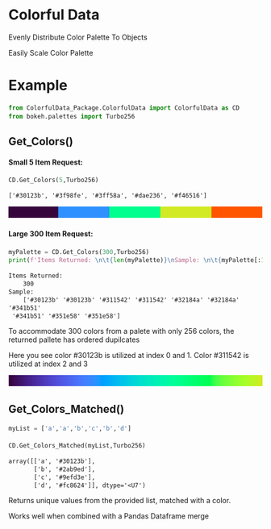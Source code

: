 # Colorful Data
Evenly Distribute Color Palette To Objects

Easily Scale Color Palette 

# Example


```python
from ColorfulData_Package.ColorfulData import ColorfulData as CD
from bokeh.palettes import Turbo256
```

## Get_Colors()

#### Small 5 Item Request:
```python
CD.Get_Colors(5,Turbo256)
```
```terminal
['#30123b', '#3f98fe', '#3ff58a', '#dae236', '#f46516']
```
![5 Color](/img/p5.png)


#### Large 300 Item Request:
```python
myPalette = CD.Get_Colors(300,Turbo256)
print(f'Items Returned: \n\t{len(myPalette)}\nSample: \n\t{myPalette[:10]}')
```
```terminal
Items Returned: 
	300
Sample: 
	['#30123b' '#30123b' '#311542' '#311542' '#32184a' '#32184a' '#341b51'
 '#341b51' '#351e58' '#351e58']
```
To accommodate 300 colors from a palete with only 256 colors, the returned pallete has ordered dupilcates

Here you see color #30123b is utilized at index 0 and 1.  Color #311542 is utilized at index 2 and 3

![300 Color](/img/p300.png)


## Get_Colors_Matched()
```python
myList = ['a','a','b','c','b','d']

CD.Get_Colors_Matched(myList,Turbo256)
```
```terminal
array([['a', '#30123b'],
       ['b', '#2ab9ed'],
       ['c', '#9efd3e'],
       ['d', '#fc8624']], dtype='<U7')
```

Returns unique values from the provided list, matched with a color.

Works well when combined with a Pandas Dataframe merge
